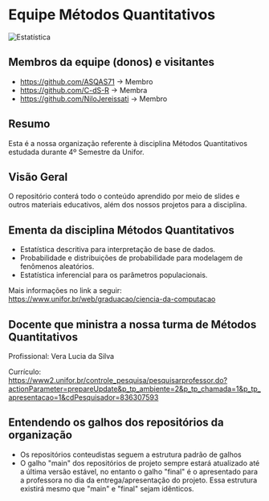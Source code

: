 # Equipe Métodos Quantitativos

![Estatística](https://igti.ufsc.br/wp-content/uploads/2016/09/estatistica1.jpg)

## Membros da equipe (donos) e visitantes
- https://github.com/ASQAS71 -> Membro
- https://github.com/C-dS-R -> Membra
- https://github.com/NiloJereissati -> Membro
## Resumo
Esta é a nossa organização referente à disciplina Métodos Quantitativos estudada durante 4º Semestre da Unifor.
## Visão Geral
O repositório conterá todo o conteúdo aprendido por meio de slides e outros materiais educativos, além dos nossos projetos para a disciplina.
## Ementa da disciplina Métodos Quantitativos
- Estatística descritiva para interpretação de base de dados.
- Probabilidade e distribuições de probabilidade para modelagem de fenômenos aleatórios.
- Estatística inferencial para os parâmetros populacionais.

Mais informações no link a seguir: https://www.unifor.br/web/graduacao/ciencia-da-computacao
## Docente que ministra a nossa turma de Métodos Quantitativos
Profissional: Vera Lucia da Silva

Currículo: https://www2.unifor.br/controle_pesquisa/pesquisarprofessor.do?actionParameter=prepareUpdate&p_tp_ambiente=2&p_tp_chamada=1&p_tp_apresentacao=1&cdPesquisador=836307593
## Entendendo os galhos dos repositórios da organização
- Os repositórios conteudistas seguem a estrutura padrão de galhos
- O galho "main" dos repositórios de projeto sempre estará atualizado até a última versão estável, no entanto o galho "final" é o apresentado para a professora no dia da entrega/apresentação do projeto. Essa estrutura existirá mesmo que "main" e "final" sejam idênticos.
